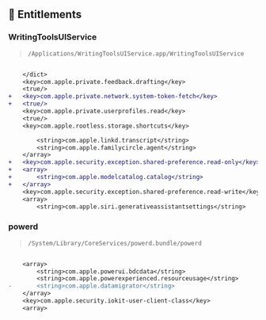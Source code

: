## 🔑 Entitlements

### WritingToolsUIService

> `/Applications/WritingToolsUIService.app/WritingToolsUIService`

```diff

 	</dict>
 	<key>com.apple.private.feedback.drafting</key>
 	<true/>
+	<key>com.apple.private.network.system-token-fetch</key>
+	<true/>
 	<key>com.apple.private.userprofiles.read</key>
 	<true/>
 	<key>com.apple.rootless.storage.shortcuts</key>

 		<string>com.apple.linkd.transcript</string>
 		<string>com.apple.familycircle.agent</string>
 	</array>
+	<key>com.apple.security.exception.shared-preference.read-only</key>
+	<array>
+		<string>com.apple.modelcatalog.catalog</string>
+	</array>
 	<key>com.apple.security.exception.shared-preference.read-write</key>
 	<array>
 		<string>com.apple.siri.generativeassistantsettings</string>

```
### powerd

> `/System/Library/CoreServices/powerd.bundle/powerd`

```diff

 	<array>
 		<string>com.apple.powerui.bdcdata</string>
 		<string>com.apple.powerexperienced.resourceusage</string>
-		<string>com.apple.datamigrator</string>
 	</array>
 	<key>com.apple.security.iokit-user-client-class</key>
 	<array>

```
